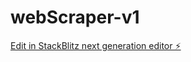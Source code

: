 # webScraper-v1

[Edit in StackBlitz next generation editor ⚡️](https://stackblitz.com/~/github.com/ruizTechServices/webScraper-v1)
